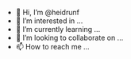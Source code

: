 - 👋 Hi, I’m @heidrunf
- 👀 I’m interested in ...
- 🌱 I’m currently learning ...
- 💞️ I’m looking to collaborate on ...
- 📫 How to reach me ...

<!---
heidrunf/heidrunf is a ✨ special ✨ repository because its `README.md` (this file) appears on your GitHub profile.
You can click the Preview link to take a look at your changes.
--->
